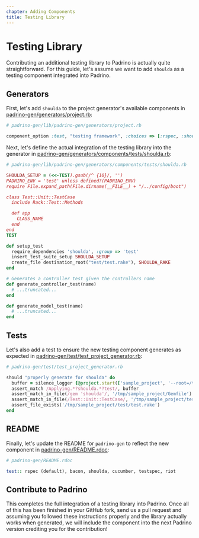 ```yaml
---
chapter: Adding Components
title: Testing Library
---
```


# Testing Library

Contributing an additional testing library to Padrino is actually quite
straightforward. For this guide, let's assume we want to add `shoulda` as a
testing component integrated into Padrino.

## Generators

First, let's add `shoulda` to the project generator's available components in
[padrino-gen/generators/project.rb](https://github.com/padrino/padrino-framework/blob/master/padrino-gen/lib/padrino-gen/generators/project.rb#L36):

```ruby
# padrino-gen/lib/padrino-gen/generators/project.rb

component_option :test, "testing framework", :choices => [:rspec, :shoulda]
```

Next, let's define the actual integration of the testing library into the
generator in
[padrino-gen/generators/components/tests/shoulda.rb](https://github.com/padrino/padrino-framework/blob/master/padrino-gen/lib/padrino-gen/generators/components/tests/shoulda.rb):

```ruby
# padrino-gen/lib/padrino-gen/generators/components/tests/shoulda.rb

SHOULDA_SETUP = (<<-TEST).gsub(/^ {10}/, '')
PADRINO_ENV = 'test' unless defined?(PADRINO_ENV)
require File.expand_path(File.dirname(__FILE__) + "/../config/boot")

class Test::Unit::TestCase
  include Rack::Test::Methods

  def app
    CLASS_NAME
  end
end
TEST

def setup_test
  require_dependencies 'shoulda', :group => 'test'
  insert_test_suite_setup SHOULDA_SETUP
  create_file destination_root("test/test.rake"), SHOULDA_RAKE
end

# Generates a controller test given the controllers name
def generate_controller_test(name)
  # ...truncated...
end

def generate_model_test(name)
  # ...truncated...
end
```

## Tests

Let's also add a test to ensure the new testing component generates as expected
in
[padrino-gen/test/test_project_generator.rb](https://github.com/padrino/padrino-framework/blob/master/padrino-gen/test/test_project_generator.rb#L580):

```ruby
# padrino-gen/test/test_project_generator.rb

should "properly generate for shoulda" do
  buffer = silence_logger {@project.start(['sample_project', '--root=/tmp', '--test=shoulda', '--script=none'])}
  assert_match /Applying.*?shoulda.*?test/, buffer
  assert_match_in_file(/gem 'shoulda'/, '/tmp/sample_project/Gemfile')
  assert_match_in_file(/Test::Unit::TestCase/, '/tmp/sample_project/test/test_config.rb')
  assert_file_exists('/tmp/sample_project/test/test.rake')
end
```

## README

Finally, let's update the README for `padrino-gen` to reflect the new component
in
[padrino-gen/README.rdoc](https://github.com/padrino/padrino-framework/blob/master/padrino-gen/README.rdoc):

```ruby
# padrino-gen/README.rdoc

test:: rspec (default), bacon, shoulda, cucumber, testspec, riot
```

## Contribute to Padrino

This completes the full integration of a testing library into Padrino. Once all
of this has been finished in your GitHub fork, send us a pull request and
assuming you followed these instructions properly and the library actually works
when generated, we will include the component into the next Padrino version
crediting you for the contribution!
